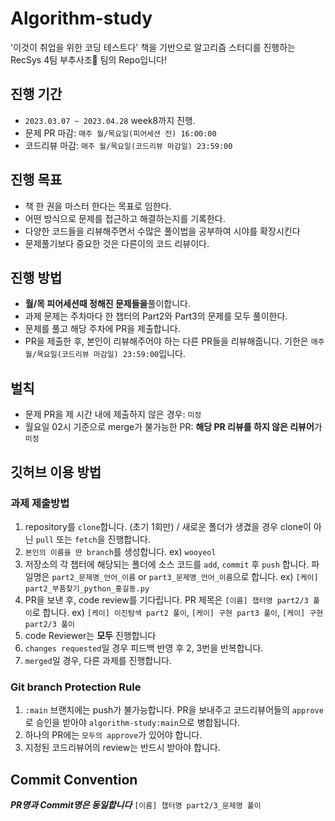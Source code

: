 # Algorithm-study

'이것이 취업을 위한 코딩 테스트다' 책을 기반으로 알고리즘 스터디를 진행하는 RecSys 4팀 부추사조🌿 팀의 Repo입니다!

## 진행 기간

- `2023.03.07 ~ 2023.04.28` week8까지 진행.
- 문제 PR 마감: `매주 월/목요일(피어세션 전) 16:00:00`
- 코드리뷰 마감: `매주 월/목요일(코드리뷰 마감일) 23:59:00`

## 진행 목표

- 책 한 권을 마스터 한다는 목표로 임한다.
- 어떤 방식으로 문제를 접근하고 해결하는지를 기록한다.
- 다양한 코드들을 리뷰해주면서 수많은 풀이법을 공부하여 시야를 확장시킨다
- 문제풀기보다 중요한 것은 다른이의 코드 리뷰이다.

## 진행 방법

- **월/목 피어세션때 정해진 문제들을**풀이합니다.
- 과제 문제는 주차마다 한 챕터의 Part2와 Part3의 문제를 모두 풀이한다.
- 문제를 풀고 해당 주차에 PR을 제출합니다.
- PR을 제출한 후, 본인이 리뷰해주어야 하는 다른 PR들을 리뷰해줍니다. 기한은 `매주 월/목요일(코드리뷰 마감일) 23:59:00`입니다.

## 벌칙

- 문제 PR을 제 시간 내에 제출하지 않은 경우: `미정`
- 월요일 02시 기준으로 merge가 불가능한 PR: **해당 PR 리뷰를 하지 않은 리뷰어**가 `미정`

## 깃허브 이용 방법

### 과제 제출방법

1. repository를 `clone`합니다. (초기 1회만) / 새로운 폴더가 생겼을 경우 clone이 아닌 `pull` 또는 `fetch`을 진행합니다.
2. `본인의 이름을 딴 branch`를 생성합니다. ex) `wooyeol`
3. 저장소의 각 챕터에 해당되는 폴더에 소스 코드를 `add`, `commit` 후 `push` 합니다. 파일명은 `part2_문제명_언어_이름` or `part3_문제명_언어_이름`으로 합니다. ex) `[케이] part2_부품찾기_python_홍길동.py`
4. PR을 보낸 후, code review를 기다립니다. PR 제목은 `[이름] 챕터명 part2/3 풀이`로 합니다. ex) `[케이] 이진탐색 part2 풀이`, `[케이] 구현 part3 풀이`, `[케이] 구현 part2/3 풀이`
5. code Reviewer는 **모두** 진행합니다
6. `changes requested`일 경우 피드백 반영 후 2, 3번을 반복합니다.
7. `merged`일 경우, 다른 과제를 진행합니다.

### Git branch Protection Rule

1. `:main` 브랜치에는 push가 불가능합니다. PR을 보내주고 코드리뷰어들의 `approve`로 승인을 받아야 `algorithm-study:main`으로 병합됩니다.
2. 하나의 PR에는 `모두의 approve`가 있어야 합니다.
3. 지정된 코드리뷰어의 review는 반드시 받아야 합니다.

## Commit Convention

**_PR명과 Commit명은 동일합니다_**
`[이름] 챕터명 part2/3_문제명 풀이`
